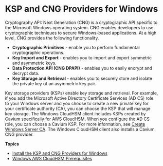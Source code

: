# KSP and CNG Providers for Windows<a name="ksp-library"></a>

Cryptography API: Next Generation \(CNG\) is a cryptographic API specific to the Microsoft Windows operating system\. CNG enables developers to use cryptographic techniques to secure Windows\-based applications\. At a high level, CNG provides the following functionality\. 
+ **Cryptographic Primitives** \- enable you to perform fundamental cryptographic operations\.
+ **Key Import and Export** \- enables you to import and export symmetric and asymmetric keys\.
+ **Data Protection API \(CNG DPAPI\)** \- enables you to easily encrypt and decrypt data\.
+ **Key Storage and Retrieval** \- enables you to securely store and isolate the private key of an asymmetric key pair\.

Key storage providers \(KSPs\) enable key storage and retrieval\. For example, if you add the Microsoft Active Directory Certificate Services \(AD CS\) role to your Windows server and you choose to create a new private key for your certificate authority \(CA\), you can choose the KSP that will manage key storage\. The Windows CloudHSM client includes KSPs created by Cavium specifically for AWS CloudHSM\. When you configure the AD CS role, you can choose a Cavium KSP\. For more information, see [Create Windows Server CA](win-ca-setup.md)\. The Windows CloudHSM client also installs a Cavium CNG provider\. 

**Topics**
+ [Install the KSP and CNG Providers for Windows](ksp-library-install.md)
+ [Windows AWS CloudHSM Prerequisites](ksp-library-prereq.md)